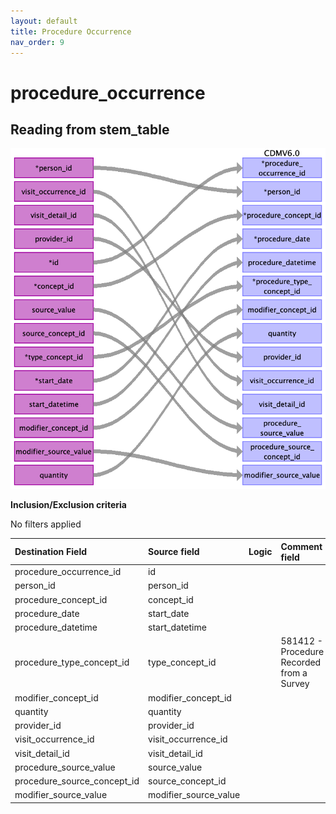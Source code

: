 ```yaml
---
layout: default
title: Procedure Occurrence
nav_order: 9
---
```


# procedure_occurrence

## Reading from stem_table

![](index_files/image15.png)

**Inclusion/Exclusion criteria**

No filters applied

| Destination Field           | Source field          | Logic | Comment field |
|:----------------------------|:----------------------|:------|:--------------|
| procedure_occurrence_id     | id                    |       |               |
| person_id                   | person_id             |       |               |
| procedure_concept_id        | concept_id            |       |               |
| procedure_date              | start_date            |       |               |
| procedure_datetime          | start_datetime        |       |               |
| procedure_type_concept_id   | type_concept_id       |       |581412 - Procedure Recorded from a Survey|
| modifier_concept_id         | modifier_concept_id   |       |               |
| quantity                    | quantity              |       |               |
| provider_id                 | provider_id           |       |               |
| visit_occurrence_id         | visit_occurrence_id   |       |               |
| visit_detail_id             | visit_detail_id       |       |               |
| procedure_source_value      | source_value          |       |               |
| procedure_source_concept_id | source_concept_id     |       |               |
| modifier_source_value       | modifier_source_value |       |               |

